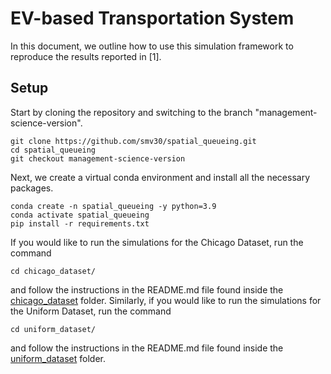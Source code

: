 # EV-based Transportation System

In this document, we outline how to use this simulation framework to reproduce the results reported in [1].

## Setup

Start by cloning the repository and switching to the branch "management-science-version".
```
git clone https://github.com/smv30/spatial_queueing.git
cd spatial_queueing
git checkout management-science-version
```
Next, we create a virtual conda environment and install all the necessary packages.
```
conda create -n spatial_queueing -y python=3.9
conda activate spatial_queueing
pip install -r requirements.txt
```
If you would like to run the simulations for the Chicago Dataset, run the command
```
cd chicago_dataset/
```
and follow the instructions in the README.md file found inside the [chicago_dataset](./chicago_dataset/) folder. Similarly, if you would like to run the simulations for the Uniform Dataset, run the command
```
cd uniform_dataset/
```
and follow the instructions in the README.md file found inside the [uniform_dataset](./uniform_dataset/) folder.
